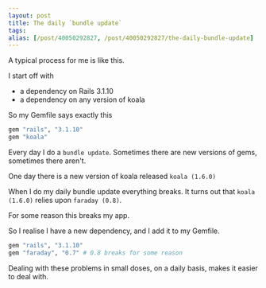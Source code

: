 ```yaml
---
layout: post
title: The daily `bundle update`
tags:
alias: [/post/40050292827, /post/40050292827/the-daily-bundle-update]
---
```


A typical process for me is like this.

I start off with

* a dependency on Rails 3.1.10
* a dependency on any version of koala

So my Gemfile says exactly this

``` ruby Gemfile
gem "rails", "3.1.10"
gem "koala"
```

Every day I do a `bundle update`.
Sometimes there are new versions of gems, sometimes there aren't.

One day there is a new version of koala released `koala (1.6.0)`

When I do my daily bundle update everything breaks. It turns out that `koala (1.6.0)` relies upon `faraday (0.8)`.

For some reason this breaks my app.

So I realise I have a new dependency, and I add it to my Gemfile.

``` ruby
gem "rails", "3.1.10"
gem "faraday", "0.7" # 0.8 breaks for some reason
```

Dealing with these problems in small doses, on a daily basis, makes it easier to deal with.
